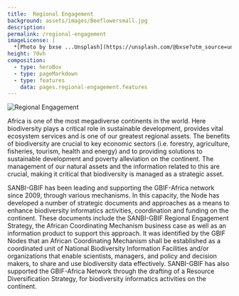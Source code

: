 ```yaml
---
title:  Regional Engagement
background: assets/images/Beeflowersmall.jpg
description: 
permalink: /regional-engagement
imageLicense: |
  *[Photo by bxse ...Unsplash](https://unsplash.com/@bxse?utm_source=unsplash&utm_medium=referral&utm_content=creditCopyText)
height: 70vh
composition: 
  - type: heroBox
  - type: pageMarkdown
  - type: features
    data: pages.regional-engagement.features
---
```

![Regional Engagement](/assets/images/Regionalengagement.jpg)

Africa is one of the most megadiverse continents in the world.  Here biodiversity plays a critical role in sustainable development, provides vital ecosystem services and is one of our greatest regional assets.  The benefits of biodiversity are crucial to key economic sectors (i.e. forestry, agriculture, fisheries, tourism, health and energy) and to providing solutions to sustainable development and poverty alleviation on the continent. The management of our natural assets and the information related to this are crucial, making it critical that biodiversity is managed as a strategic asset. 

SANBI-GBIF has been leading and supporting the GBIF-Africa network since 2009, through various mechanisms.  In this capacity, the Node has developed a number of strategic documents and approaches as a means to enhance biodiversity informatics activities, coordination and funding on the continent.  These documents  include the SANBI-GBIF Regional Engagement Strategy, the African Coordinating Mechanism business case as well as an information product to support this approach. It was identified by the GBIF Nodes that an African Coordinating Mechanism shall be established as a coordinated unit of National Biodiversity Information Facilities and/or organizations that enable  scientists, managers, and policy and decision makers, to share and use biodiversity data effectively. SANBI-GBIF has also supported the GBIF-Africa Network through the drafting of a Resource Diversification Strategy, for biodiversity informatics activities on the continent. 

<!-- This means that a comment is comming
I've done so to display an alternative way to display those links to products

# **Regional Engagement Products**

![Regional Engagement](/assets/images/Regionalengagement4.jpg)
![Regional Engagement](/assets/images/SANBI_RES.JPG)
[The SANBI Regional Engagement Strategy](https://zenodo.org/records/17311908)
![Regional Engagement](/assets/images/acm_pics.jpg)
[The ACM Information Product](https://zenodo.org/records/17311844)

this means that the comment is ending here -->

